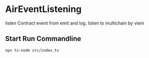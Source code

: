 # AirEventListening
listen Contract event from emit and log. listen to multichain by viem

## Start Run Commandline
```
npx ts-node src/index.ts
```
